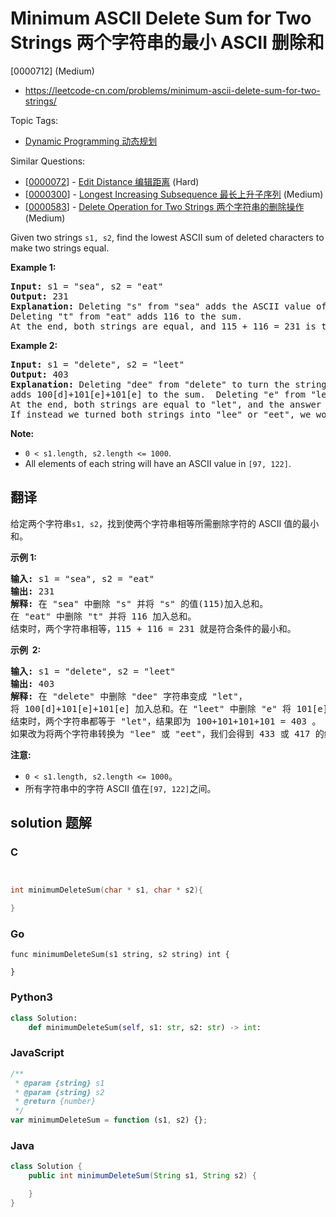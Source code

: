 # Minimum ASCII Delete Sum for Two Strings 两个字符串的最小 ASCII 删除和

[0000712] (Medium)

- https://leetcode-cn.com/problems/minimum-ascii-delete-sum-for-two-strings/

Topic Tags:

- [Dynamic Programming 动态规划](https://leetcode-cn.com/tag/dynamic-programming/)

Similar Questions:

- [[0000072](https://leetcode-cn.com/problems/edit-distance/)] - [Edit Distance 编辑距离](./0000072.edit-distance.md) (Hard)
- [[0000300](https://leetcode-cn.com/problems/longest-increasing-subsequence/)] - [Longest Increasing Subsequence 最长上升子序列](./0000300.longest-increasing-subsequence.md) (Medium)
- [[0000583](https://leetcode-cn.com/problems/delete-operation-for-two-strings/)] - [Delete Operation for Two Strings 两个字符串的删除操作](./0000583.delete-operation-for-two-strings.md) (Medium)

Given two strings `s1, s2`, find the lowest ASCII sum of deleted characters to make two strings equal.

**Example 1:**

<pre><b>Input:</b> s1 = "sea", s2 = "eat"
<b>Output:</b> 231
<b>Explanation:</b> Deleting "s" from "sea" adds the ASCII value of "s" (115) to the sum.
Deleting "t" from "eat" adds 116 to the sum.
At the end, both strings are equal, and 115 + 116 = 231 is the minimum sum possible to achieve this.
</pre>

**Example 2:**

<pre><b>Input:</b> s1 = "delete", s2 = "leet"
<b>Output:</b> 403
<b>Explanation:</b> Deleting "dee" from "delete" to turn the string into "let",
adds 100[d]+101[e]+101[e] to the sum.  Deleting "e" from "leet" adds 101[e] to the sum.
At the end, both strings are equal to "let", and the answer is 100+101+101+101 = 403.
If instead we turned both strings into "lee" or "eet", we would get answers of 433 or 417, which are higher.
</pre>

**Note:**

- `0 < s1.length, s2.length <= 1000`.
- All elements of each string will have an ASCII value in `[97, 122]`.

## 翻译

给定两个字符串`s1, s2`，找到使两个字符串相等所需删除字符的 ASCII 值的最小和。

**示例 1:**

<pre><strong>输入:</strong> s1 = "sea", s2 = "eat"
<strong>输出:</strong> 231
<strong>解释:</strong> 在 "sea" 中删除 "s" 并将 "s" 的值(115)加入总和。
在 "eat" 中删除 "t" 并将 116 加入总和。
结束时，两个字符串相等，115 + 116 = 231 就是符合条件的最小和。
</pre>

**示例  2:**

<pre><strong>输入:</strong> s1 = "delete", s2 = "leet"
<strong>输出:</strong> 403
<strong>解释:</strong> 在 "delete" 中删除 "dee" 字符串变成 "let"，
将 100[d]+101[e]+101[e] 加入总和。在 "leet" 中删除 "e" 将 101[e] 加入总和。
结束时，两个字符串都等于 "let"，结果即为 100+101+101+101 = 403 。
如果改为将两个字符串转换为 "lee" 或 "eet"，我们会得到 433 或 417 的结果，比答案更大。
</pre>

**注意:**

- `0 < s1.length, s2.length <= 1000`。
- 所有字符串中的字符 ASCII 值在`[97, 122]`之间。

## solution 题解

### C

```c


int minimumDeleteSum(char * s1, char * s2){

}
```

### Go

```golang
func minimumDeleteSum(s1 string, s2 string) int {

}
```

### Python3

```python
class Solution:
    def minimumDeleteSum(self, s1: str, s2: str) -> int:
```

### JavaScript

```javascript
/**
 * @param {string} s1
 * @param {string} s2
 * @return {number}
 */
var minimumDeleteSum = function (s1, s2) {};
```

### Java

```java
class Solution {
    public int minimumDeleteSum(String s1, String s2) {

    }
}
```

